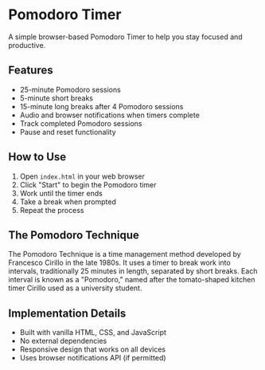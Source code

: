 # Pomodoro Timer

A simple browser-based Pomodoro Timer to help you stay focused and productive.

## Features

- 25-minute Pomodoro sessions
- 5-minute short breaks
- 15-minute long breaks after 4 Pomodoro sessions
- Audio and browser notifications when timers complete
- Track completed Pomodoro sessions
- Pause and reset functionality

## How to Use

1. Open `index.html` in your web browser
2. Click "Start" to begin the Pomodoro timer
3. Work until the timer ends
4. Take a break when prompted
5. Repeat the process

## The Pomodoro Technique

The Pomodoro Technique is a time management method developed by Francesco Cirillo in the late 1980s. It uses a timer to break work into intervals, traditionally 25 minutes in length, separated by short breaks. Each interval is known as a "Pomodoro," named after the tomato-shaped kitchen timer Cirillo used as a university student.

## Implementation Details

- Built with vanilla HTML, CSS, and JavaScript
- No external dependencies
- Responsive design that works on all devices
- Uses browser notifications API (if permitted) 